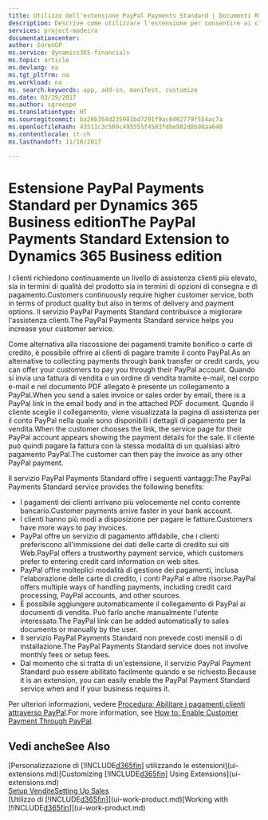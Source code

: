 ```yaml
---
title: Utilizzo dell'estensione PayPal Payments Standard | Documenti Microsoft
description: Descrive come utilizzare l'estensione per consentire ai clienti di eseguire pagamenti con PayPal.
services: project-madeira
documentationcenter: 
author: SorenGP
ms.service: dynamics365-financials
ms.topic: article
ms.devlang: na
ms.tgt_pltfrm: na
ms.workload: na
ms. search.keywords: app, add-in, manifest, customize
ms.date: 03/29/2017
ms.author: sgroespe
ms.translationtype: HT
ms.sourcegitcommit: ba26b354d235981bd7291f9ac6402779f554ac7a
ms.openlocfilehash: 43511c3c509c495555f4583fdbe982d8b98aa648
ms.contentlocale: it-ch
ms.lasthandoff: 11/10/2017

---
```

# <a name="the-paypal-payments-standard-extension-to-dynamics-365-business-edition"></a><span data-ttu-id="5ea60-103">Estensione PayPal Payments Standard per Dynamics 365 Business edition</span><span class="sxs-lookup"><span data-stu-id="5ea60-103">The PayPal Payments Standard Extension to Dynamics 365 Business edition</span></span> 
<span data-ttu-id="5ea60-104">I clienti richiedono continuamente un livello di assistenza clienti più elevato, sia in termini di qualità del prodotto sia in termini di opzioni di consegna e di pagamento.</span><span class="sxs-lookup"><span data-stu-id="5ea60-104">Customers continuously require higher customer service, both in terms of product quality but also in terms of delivery and payment options.</span></span> <span data-ttu-id="5ea60-105">Il servizio PayPal Payments Standard contribuisce a migliorare l'assistenza clienti.</span><span class="sxs-lookup"><span data-stu-id="5ea60-105">The PayPal Payments Standard service helps you increase your customer service.</span></span>

<span data-ttu-id="5ea60-106">Come alternativa alla riscossione dei pagamenti tramite bonifico o carte di credito, è possibile offrire ai clienti di pagare tramite il conto PayPal.</span><span class="sxs-lookup"><span data-stu-id="5ea60-106">As an alternative to collecting payments through bank transfer or credit cards, you can offer your customers to pay you through their PayPal account.</span></span> <span data-ttu-id="5ea60-107">Quando si invia una fattura di vendita o un ordine di vendita tramite e-mail, nel corpo e-mail e nel documento PDF allegato è presente un collegamento a PayPal.</span><span class="sxs-lookup"><span data-stu-id="5ea60-107">When you send a sales invoice or sales order by email, there is a PayPal link in the email body and in the attached PDF document.</span></span> <span data-ttu-id="5ea60-108">Quando il cliente sceglie il collegamento, viene visualizzata la pagina di assistenza per il conto PayPal nella quale sono disponibili i dettagli di pagamento per la vendita.</span><span class="sxs-lookup"><span data-stu-id="5ea60-108">When the customer chooses the link, the service page for their PayPal account appears showing the payment details for the sale.</span></span> <span data-ttu-id="5ea60-109">Il cliente può quindi pagare la fattura con la stessa modalità di un qualsiasi altro pagamento PayPal.</span><span class="sxs-lookup"><span data-stu-id="5ea60-109">The customer can then pay the invoice as any other PayPal payment.</span></span>

<span data-ttu-id="5ea60-110">Il servizio PayPal Payments Standard offre i seguenti vantaggi:</span><span class="sxs-lookup"><span data-stu-id="5ea60-110">The PayPal Payments Standard service provides the following benefits:</span></span>

* <span data-ttu-id="5ea60-111">I pagamenti dei clienti arrivano più velocemente nel conto corrente bancario.</span><span class="sxs-lookup"><span data-stu-id="5ea60-111">Customer payments arrive faster in your bank account.</span></span>
* <span data-ttu-id="5ea60-112">I clienti hanno più modi a disposizione per pagare le fatture.</span><span class="sxs-lookup"><span data-stu-id="5ea60-112">Customers have more ways to pay invoices.</span></span>
* <span data-ttu-id="5ea60-113">PayPal offre un servizio di pagamento affidabile, che i clienti preferiscono all'immissione dei dati delle carte di credito sui siti Web.</span><span class="sxs-lookup"><span data-stu-id="5ea60-113">PayPal offers a trustworthy payment service, which customers prefer to entering credit card information on web sites.</span></span>
* <span data-ttu-id="5ea60-114">PayPal offre molteplici modalità di gestione dei pagamenti, inclusa l'elaborazione delle carte di credito, i conti PayPal e altre risorse.</span><span class="sxs-lookup"><span data-stu-id="5ea60-114">PayPal offers multiple ways of handling payments, including credit card processing, PayPal accounts, and other sources.</span></span>
* <span data-ttu-id="5ea60-115">È possibile aggiungere automaticamente il collegamento di PayPal ai documenti di vendita. Può farlo anche manualmente l'utente interessato.</span><span class="sxs-lookup"><span data-stu-id="5ea60-115">The PayPal link can be added automatically to sales documents or manually by the user.</span></span>
* <span data-ttu-id="5ea60-116">Il servizio PayPal Payments Standard non prevede costi mensili o di installazione.</span><span class="sxs-lookup"><span data-stu-id="5ea60-116">The PayPal Payments Standard service does not involve monthly fees or setup fees.</span></span>
* <span data-ttu-id="5ea60-117">Dal momento che si tratta di un'estensione, il servizio PayPal Payment Standard può essere abilitato facilmente quando e se richiesto.</span><span class="sxs-lookup"><span data-stu-id="5ea60-117">Because it is an extension, you can easily enable the PayPal Payment Standard service when and if your business requires it.</span></span>  

<span data-ttu-id="5ea60-118">Per ulteriori informazioni, vedere [Procedura: Abilitare i pagamenti clienti attraverso PayPal](sales-how-enable-payment-service-extensions.md).</span><span class="sxs-lookup"><span data-stu-id="5ea60-118">For more information, see [How to: Enable Customer Payment Through PayPal](sales-how-enable-payment-service-extensions.md).</span></span>

## <a name="see-also"></a><span data-ttu-id="5ea60-119">Vedi anche</span><span class="sxs-lookup"><span data-stu-id="5ea60-119">See Also</span></span>
<span data-ttu-id="5ea60-120">[Personalizzazione di [!INCLUDE[d365fin](includes/d365fin_md.md)] utilizzando le estensioni](ui-extensions.md)</span><span class="sxs-lookup"><span data-stu-id="5ea60-120">[Customizing [!INCLUDE[d365fin](includes/d365fin_md.md)] Using Extensions](ui-extensions.md)</span></span>  
[<span data-ttu-id="5ea60-121">Setup Vendite</span><span class="sxs-lookup"><span data-stu-id="5ea60-121">Setting Up Sales</span></span>](sales-setup-sales.md)  
<span data-ttu-id="5ea60-122">[Utilizzo di [!INCLUDE[d365fin](includes/d365fin_md.md)]](ui-work-product.md)</span><span class="sxs-lookup"><span data-stu-id="5ea60-122">[Working with [!INCLUDE[d365fin](includes/d365fin_md.md)]](ui-work-product.md)</span></span>

